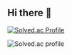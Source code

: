 ## Hi there 👋

 [![Solved.ac Profile](http://mazassumnida.wtf/api/v2/generate_badge?boj=yorange50)](https://solved.ac/yourbojhandle) 

 <img src="https://mazandi.herokuapp.com/api?handle=yorange50&theme=warm" alt="Solved.ac profile">
